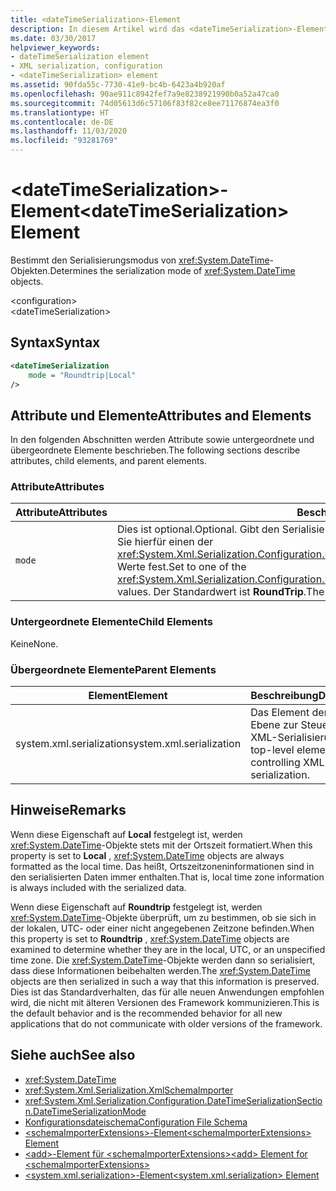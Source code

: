 ```yaml
---
title: <dateTimeSerialization>-Element
description: In diesem Artikel wird das <dateTimeSerialization>-Element beschrieben, das den Serialisierungsmodus von DateTime-Objekten bestimmt.
ms.date: 03/30/2017
helpviewer_keywords:
- dateTimeSerialization element
- XML serialization, configuration
- <dateTimeSerialization> element
ms.assetid: 90fda55c-7730-41e9-bc4b-6423a4b920af
ms.openlocfilehash: 90ae911c8942fef7a9e8238921990b0a52a47ca0
ms.sourcegitcommit: 74d05613d6c57106f83f82ce8ee71176874ea3f0
ms.translationtype: HT
ms.contentlocale: de-DE
ms.lasthandoff: 11/03/2020
ms.locfileid: "93281769"
---
```

# <a name="datetimeserialization-element"></a><span data-ttu-id="1be20-103">\<dateTimeSerialization>-Element</span><span class="sxs-lookup"><span data-stu-id="1be20-103">\<dateTimeSerialization> Element</span></span>
<span data-ttu-id="1be20-104">Bestimmt den Serialisierungsmodus von <xref:System.DateTime>-Objekten.</span><span class="sxs-lookup"><span data-stu-id="1be20-104">Determines the serialization mode of <xref:System.DateTime> objects.</span></span>  
  
 \<configuration>  
\<dateTimeSerialization>  
  
## <a name="syntax"></a><span data-ttu-id="1be20-105">Syntax</span><span class="sxs-lookup"><span data-stu-id="1be20-105">Syntax</span></span>  
  
```xml  
<dateTimeSerialization  
    mode = "Roundtrip|Local"  
/>  
```  
  
## <a name="attributes-and-elements"></a><span data-ttu-id="1be20-106">Attribute und Elemente</span><span class="sxs-lookup"><span data-stu-id="1be20-106">Attributes and Elements</span></span>  
 <span data-ttu-id="1be20-107">In den folgenden Abschnitten werden Attribute sowie untergeordnete und übergeordnete Elemente beschrieben.</span><span class="sxs-lookup"><span data-stu-id="1be20-107">The following sections describe attributes, child elements, and parent elements.</span></span>  
  
### <a name="attributes"></a><span data-ttu-id="1be20-108">Attribute</span><span class="sxs-lookup"><span data-stu-id="1be20-108">Attributes</span></span>  
  
|<span data-ttu-id="1be20-109">Attribute</span><span class="sxs-lookup"><span data-stu-id="1be20-109">Attributes</span></span>|<span data-ttu-id="1be20-110">Beschreibung</span><span class="sxs-lookup"><span data-stu-id="1be20-110">Description</span></span>|  
|----------------|-----------------|  
|`mode`|<span data-ttu-id="1be20-111">Dies ist optional.</span><span class="sxs-lookup"><span data-stu-id="1be20-111">Optional.</span></span> <span data-ttu-id="1be20-112">Gibt den Serialisierungsmodus an.</span><span class="sxs-lookup"><span data-stu-id="1be20-112">Specifies the serialization mode.</span></span> <span data-ttu-id="1be20-113">Legen Sie hierfür einen der <xref:System.Xml.Serialization.Configuration.DateTimeSerializationSection.DateTimeSerializationMode>-Werte fest.</span><span class="sxs-lookup"><span data-stu-id="1be20-113">Set to one of the <xref:System.Xml.Serialization.Configuration.DateTimeSerializationSection.DateTimeSerializationMode> values.</span></span> <span data-ttu-id="1be20-114">Der Standardwert ist **RoundTrip**.</span><span class="sxs-lookup"><span data-stu-id="1be20-114">The default is **RoundTrip**.</span></span>|  
  
### <a name="child-elements"></a><span data-ttu-id="1be20-115">Untergeordnete Elemente</span><span class="sxs-lookup"><span data-stu-id="1be20-115">Child Elements</span></span>  
 <span data-ttu-id="1be20-116">Keine</span><span class="sxs-lookup"><span data-stu-id="1be20-116">None.</span></span>  
  
### <a name="parent-elements"></a><span data-ttu-id="1be20-117">Übergeordnete Elemente</span><span class="sxs-lookup"><span data-stu-id="1be20-117">Parent Elements</span></span>  
  
|<span data-ttu-id="1be20-118">Element</span><span class="sxs-lookup"><span data-stu-id="1be20-118">Element</span></span>|<span data-ttu-id="1be20-119">Beschreibung</span><span class="sxs-lookup"><span data-stu-id="1be20-119">Description</span></span>|  
|-------------|-----------------|  
|<span data-ttu-id="1be20-120">system.xml.serialization</span><span class="sxs-lookup"><span data-stu-id="1be20-120">system.xml.serialization</span></span>|<span data-ttu-id="1be20-121">Das Element der obersten Ebene zur Steuerung der XML-Serialisierung.</span><span class="sxs-lookup"><span data-stu-id="1be20-121">The top-level element for controlling XML serialization.</span></span>|  
  
## <a name="remarks"></a><span data-ttu-id="1be20-122">Hinweise</span><span class="sxs-lookup"><span data-stu-id="1be20-122">Remarks</span></span>  

<span data-ttu-id="1be20-123">Wenn diese Eigenschaft auf **Local** festgelegt ist, werden <xref:System.DateTime>-Objekte stets mit der Ortszeit formatiert.</span><span class="sxs-lookup"><span data-stu-id="1be20-123">When this property is set to **Local** , <xref:System.DateTime> objects are always formatted as the local time.</span></span> <span data-ttu-id="1be20-124">Das heißt, Ortszeitzoneninformationen sind in den serialisierten Daten immer enthalten.</span><span class="sxs-lookup"><span data-stu-id="1be20-124">That is, local time zone information is always included with the serialized data.</span></span>
  
<span data-ttu-id="1be20-125">Wenn diese Eigenschaft auf **Roundtrip** festgelegt ist, werden <xref:System.DateTime>-Objekte überprüft, um zu bestimmen, ob sie sich in der lokalen, UTC- oder einer nicht angegebenen Zeitzone befinden.</span><span class="sxs-lookup"><span data-stu-id="1be20-125">When this property is set to **Roundtrip** , <xref:System.DateTime> objects are examined to determine whether they are in the local, UTC, or an unspecified time zone.</span></span> <span data-ttu-id="1be20-126">Die <xref:System.DateTime>-Objekte werden dann so serialisiert, dass diese Informationen beibehalten werden.</span><span class="sxs-lookup"><span data-stu-id="1be20-126">The <xref:System.DateTime> objects are then serialized in such a way that this information is preserved.</span></span> <span data-ttu-id="1be20-127">Dies ist das Standardverhalten, das für alle neuen Anwendungen empfohlen wird, die nicht mit älteren Versionen des Framework kommunizieren.</span><span class="sxs-lookup"><span data-stu-id="1be20-127">This is the default behavior and is the recommended behavior for all new applications that do not communicate with older versions of the framework.</span></span>  
  
## <a name="see-also"></a><span data-ttu-id="1be20-128">Siehe auch</span><span class="sxs-lookup"><span data-stu-id="1be20-128">See also</span></span>

- <xref:System.DateTime>
- <xref:System.Xml.Serialization.XmlSchemaImporter>
- <xref:System.Xml.Serialization.Configuration.DateTimeSerializationSection.DateTimeSerializationMode>
- [<span data-ttu-id="1be20-129">Konfigurationsdateischema</span><span class="sxs-lookup"><span data-stu-id="1be20-129">Configuration File Schema</span></span>](../../framework/configure-apps/file-schema/index.md)
- [<span data-ttu-id="1be20-130">\<schemaImporterExtensions>-Element</span><span class="sxs-lookup"><span data-stu-id="1be20-130">\<schemaImporterExtensions> Element</span></span>](schemaimporterextensions-element.md)
- [<span data-ttu-id="1be20-131">\<add>-Element für \<schemaImporterExtensions></span><span class="sxs-lookup"><span data-stu-id="1be20-131">\<add> Element for \<schemaImporterExtensions></span></span>](add-element-for-schemaimporterextensions.md)
- [<span data-ttu-id="1be20-132">\<system.xml.serialization>-Element</span><span class="sxs-lookup"><span data-stu-id="1be20-132">\<system.xml.serialization> Element</span></span>](system-xml-serialization-element.md)
